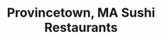 ---
layout: city
title: Provincetown, MA Sushi Restaurants
permalink: /massachusetts/provincetown/
stateAbbr: MA
stateName: Massachusetts
cityName: Provincetown

---